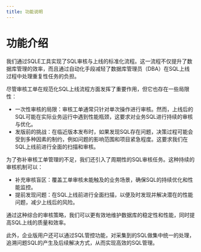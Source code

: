 ```yaml
---
title: 功能说明
---
```


# 功能介绍


我们通过SQLE工具实现了SQL审核与上线的标准化流程。这一流程不仅提升了数据库管理的效率，而且通过自动化手段减轻了数据库管理员（DBA）在SQL上线过程中处理重复性任务的负担。

尽管审核工单在规范化SQL上线流程方面发挥了重要作用，但它也存在一些局限性：

* 一次性审核的局限：审核工单通常只针对单次操作进行审核。然而，上线后的SQL可能在实际业务运行中遇到性能瓶颈，这要求对业务SQL进行持续的审核与优化。
* 发版前的挑战：在临近版本发布时，如果发现SQL存在问题，决策过程可能会受到多种因素的制约，例如问题的影响范围和项目紧急程度。这要求我们在SQL上线前进行全面的扫描和审核。

为了弥补审核工单管理的不足，我们还引入了周期性的SQL审核任务。这种持续的审核机制可以：

* 补充审核盲区：覆盖工单审核未能触及的业务场景，确保SQL的持续优化和性能监控。
* 提前发现问题：在SQL上线前进行全面扫描，以便及时发现并解决潜在的性能问题，减少上线后的风险。

通过这种综合的审核策略，我们可以更有效地维护数据库的稳定性和性能，同时提高SQL上线的质量和效率。

此外，企业版用户还可以通过SQL管控功能，对采集到的SQL做集中统一的处理，追溯问题SQL的产生及后续解决方式，从而实现高效的SQL管理。


